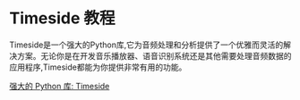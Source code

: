 # Timeside 教程

<show-structure depth="3"/>

Timeside是一个强大的Python库,它为音频处理和分析提供了一个优雅而灵活的解决方案。无论你是在开发音乐播放器、语音识别系统还是其他需要处理音频数据的应用程序,Timeside都能为你提供非常有用的功能。

<seealso>
<category ref="ref_docs">
    <a href="https://mp.weixin.qq.com/s/ZQPdsurLWEH5Guki4fI9xA">强大的 Python 库: Timeside</a>
</category>
<category ref="ref_github">
</category>
<category ref="ref_issues">
</category>
<category ref="ref_hf">
</category>
<category ref="ref_ms">
</category>
</seealso>

